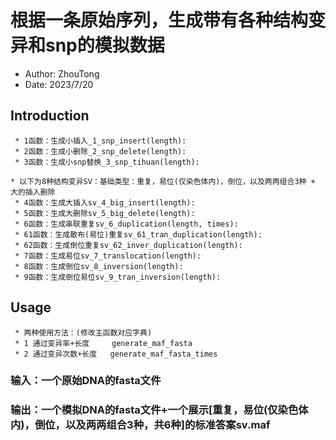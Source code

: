 # 根据一条原始序列，生成带有各种结构变异和snp的模拟数据

 * Author: ZhouTong                                                                             
 * Date: 2023/7/20  
## Introduction

```
 * 1函数：生成小插入_1_snp_insert(length):
 * 2函数：生成小删除_2_snp_delete(length):
 * 3函数：生成小snp替换_3_snp_tihuan(length):

* 以下为8种结构变异SV：基础类型：重复，易位(仅染色体内)，倒位，以及两两组合3种 + 大的插入删除
 * 4函数：生成大插入sv_4_big_insert(length):
 * 5函数：生成大删除sv_5_big_delete(length):
 * 6函数：生成串联重复sv_6_duplication(length, times):
 * 61函数：生成散布(易位)重复sv_61_tran_duplication(length):
 * 62函数：生成倒位重复sv_62_inver_duplication(length):
 * 7函数：生成易位sv_7_translocation(length):
 * 8函数：生成倒位sv_8_inversion(length):
 * 9函数：生成倒位易位sv_9_tran_inversion(length):                                                         
```

## Usage

```
 * 两种使用方法：(修改主函数对应字典)
 * 1 通过变异率+长度     generate_maf_fasta
 * 2 通过变异次数+长度   generate_maf_fasta_times
```

### 输入：一个原始DNA的fasta文件
### 输出：一个模拟DNA的fasta文件+一个展示[重复，易位(仅染色体内)，倒位，以及两两组合3种，共6种]的标准答案sv.maf
